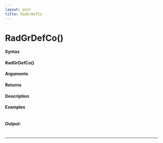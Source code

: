 ```yaml
---
layout: post
title: RadGrDefCo
---
```


# RadGrDefCo()


#### Syntax

#### RadGrDefCo()

#### Arguments

#### Returns

#### Description

#### Examples

```

```

##### Output:

```

```

---